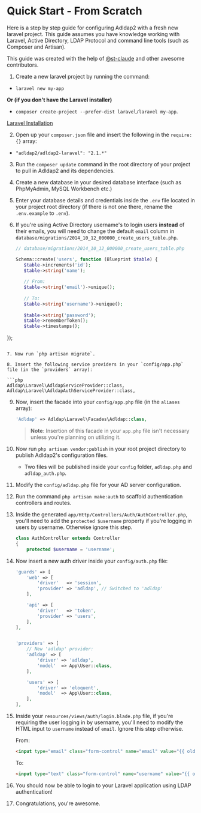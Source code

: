 # Quick Start - From Scratch

Here is a step by step guide for configuring Adldap2 with a fresh new laravel project. This guide assumes you have
knowledge working with Laravel, Active Directory, LDAP Protocol and command line tools (such as Composer and Artisan).

This guide was created with the help of [@st-claude](https://github.com/st-claude) and other awesome contributors.

1. Create a new laravel project by running the command:
  - `laravel new my-app`
  
  **Or (if you don't have the Laravel installer)**
 
  - `composer create-project --prefer-dist laravel/laravel my-app`.
  
   [Laravel Installation](https://laravel.com/docs/5.2#installation)

2. Open up your `composer.json` file and insert the following in the `require: {}` array:
  - `"adldap2/adldap2-laravel": "2.1.*"`

3. Run the `composer update` command in the root directory of your project to pull in Adldap2 and its dependencies.

4. Create a new database in your desired database interface (such as PhpMyAdmin, MySQL Workbench etc.)

5. Enter your database details and credentials inside the `.env` file located in your project root directory (if there is not one there, rename the `.env.example` to `.env`).

6. If you're using Active Directory username's to login users **instead** of their emails, you will need to change
   the default `email` column in `database/migrations/2014_10_12_000000_create_users_table.php`.
   
   ```php
   // database/migrations/2014_10_12_000000_create_users_table.php
   
   Schema::create('users', function (Blueprint $table) {
      $table->increments('id');
      $table->string('name');
      
      // From:
      $table->string('email')->unique();
      
      // To:
      $table->string('username')->unique();
      
      $table->string('password');
      $table->rememberToken();
      $table->timestamps();
  });
   ```
   
7. Now run `php artisan migrate`.

8. Insert the following service providers in your `config/app.php` file (in the `providers` array):

   ```php
   Adldap\Laravel\AdldapServiceProvider::class,
   Adldap\Laravel\AdldapAuthServiceProvider::class,
   ```

9. Now, insert the facade into your `config/app.php` file (in the `aliases` array):

   ```php
   'Adldap' => Adldap\Laravel\Facades\Adldap::class,
   ```

   > **Note**: Insertion of this facade in your `app.php` file isn't necessary unless you're planning on utilizing it.

10. Now run `php artisan vendor:publish` in your root project directory to publish Adldap2's configuration files.

    *  Two files will be published inside your `config` folder, `adldap.php` and `adldap_auth.php`.

11. Modify the `config/adldap.php` file for your AD server configuration.

12. Run the command `php artisan make:auth` to scaffold authentication controllers and routes.

13. Inside the generated `app/Http/Controllers/Auth/AuthController.php`, you'll need to add the `protected $username`
    property if you're logging in users by username. Otherwise ignore this step.

    ```php
    class AuthController extends Controller
    {
        protected $username = 'username';
    ```

14. Now insert a new auth driver inside your `config/auth.php` file:

    ```php
    'guards' => [
        'web' => [
            'driver'   => 'session',
            'provider' => 'adldap', // Switched to 'adldap'
        ],

        'api' => [
            'driver'   => 'token',
            'provider' => 'users',
        ],
    ],


    'providers' => [
        // New 'adldap' provider:
        'adldap' => [
            'driver' => 'adldap',
            'model'  => App\User::class,
        ],

        'users' => [
            'driver' => 'eloquent',
            'model'  => App\User::class,
        ],
    ],
    ```

15. Inside your `resources/views/auth/login.blade.php` file, if you're requiring the user logging in by username, you'll
    need to modify the HTML input to `username` instead of `email`. Ignore this step otherwise.

    From:
    ```html
    <input type="email" class="form-control" name="email" value="{{ old('email') }}">
    ```

    To:

    ```html
    <input type="text" class="form-control" name="username" value="{{ old('username') }}">
    ```

16. You should now be able to login to your Laravel application using LDAP authentication!

17. Congratulations, you're awesome.
